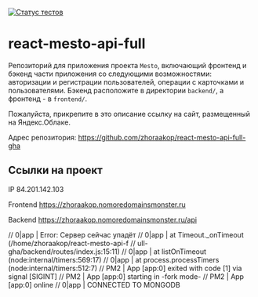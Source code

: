[![Статус тестов](../../actions/workflows/tests.yml/badge.svg)](../../actions/workflows/tests.yml)

# react-mesto-api-full
Репозиторий для приложения проекта `Mesto`, включающий фронтенд и бэкенд части приложения со следующими возможностями: авторизации и регистрации пользователей, операции с карточками и пользователями. Бэкенд расположите в директории `backend/`, а фронтенд - в `frontend/`. 
  
Пожалуйста, прикрепите в это описание ссылку на сайт, размещенный на Яндекс.Облаке.

Адрес репозитория: https://github.com/zhoraakop/react-mesto-api-full-gha

## Ссылки на проект

IP 84.201.142.103

Frontend https://zhoraakop.nomoredomainsmonster.ru

Backend https://zhoraakop.nomoredomainsmonster.ru/api

// 0|app    | Error: Сервер сейчас упадёт
// 0|app    |     at Timeout._onTimeout (/home/zhoraakop/react-mesto-api-f
// ull-gha/backend/routes/index.js:15:11)
// 0|app    |     at listOnTimeout (node:internal/timers:569:17)
// 0|app    |     at process.processTimers (node:internal/timers:512:7)
// PM2      | App [app:0] exited with code [1] via signal [SIGINT]
// PM2      | App [app:0] starting in -fork mode-
// PM2      | App [app:0] online
// 0|app    | CONNECTED TO MONGODB
